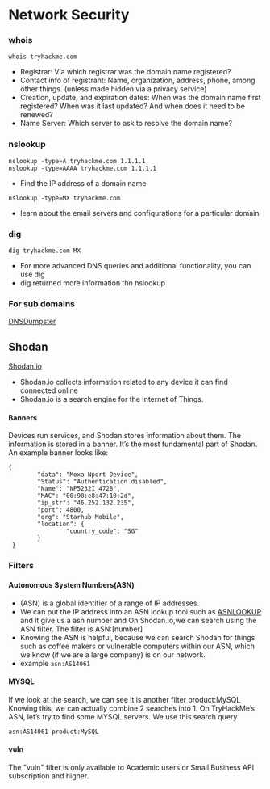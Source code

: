 # Network Security
### whois
```
whois tryhackme.com
```
- Registrar: Via which registrar was the domain name registered?
- Contact info of registrant: Name, organization, address, phone, among other things. (unless made hidden via a privacy service)
- Creation, update, and expiration dates: When was the domain name first registered? When was it last updated? And when does it need to be renewed?
- Name Server: Which server to ask to resolve the domain name?
### nslookup
```
nslookup -type=A tryhackme.com 1.1.1.1
nslookup -type=AAAA tryhackme.com 1.1.1.1
```
- Find the IP address of a domain name
```
nslookup -type=MX tryhackme.com
```
- learn about the email servers and configurations for a particular domain
### dig
```
dig tryhackme.com MX
```
- For more advanced DNS queries and additional functionality, you can use dig
-  dig returned more information thn nslookup

### For sub domains

[DNSDumpster](https://dnsdumpster.com/)
## Shodan
[Shodan.io](https://www.shodan.io/)
- Shodan.io collects information related to any device it can find connected online
- Shodan.io is a search engine for the Internet of Things.
#### Banners
 Devices run services, and Shodan stores information about them. The information is stored in a banner. It’s the most fundamental part of Shodan.
An example banner looks like:
```
{
		"data": "Moxa Nport Device",
		"Status": "Authentication disabled",
		"Name": "NP5232I_4728",
		"MAC": "00:90:e8:47:10:2d",
		"ip_str": "46.252.132.235",
		"port": 4800,
		"org": "Starhub Mobile",
		"location": {
				"country_code": "SG"
		}
 }
```
### Filters
#### Autonomous System Numbers(ASN)
- (ASN) is a global identifier of a range of IP addresses.
- We can put the IP address into an ASN lookup tool such as [ASNLOOKUP](https://asnlookup.com/) and it give us a asn number and On Shodan.io,we can search using the ASN filter. The filter is ASN:[number]
- Knowing the ASN is helpful, because we can search Shodan for things such as coffee makers or vulnerable computers within our ASN, which we know (if we are a large company) is on our network.
- example ```asn:AS14061```

#### MYSQL
If we look at the search, we can see it is another filter product:MySQL
Knowing this, we can actually combine 2 searches into 1.
On TryHackMe’s ASN, let’s try to find some MYSQL servers.
We use this search query

```asn:AS14061 product:MySQL```
#### vuln
The "vuln" filter is only available to Academic users or Small Business API subscription and higher.
